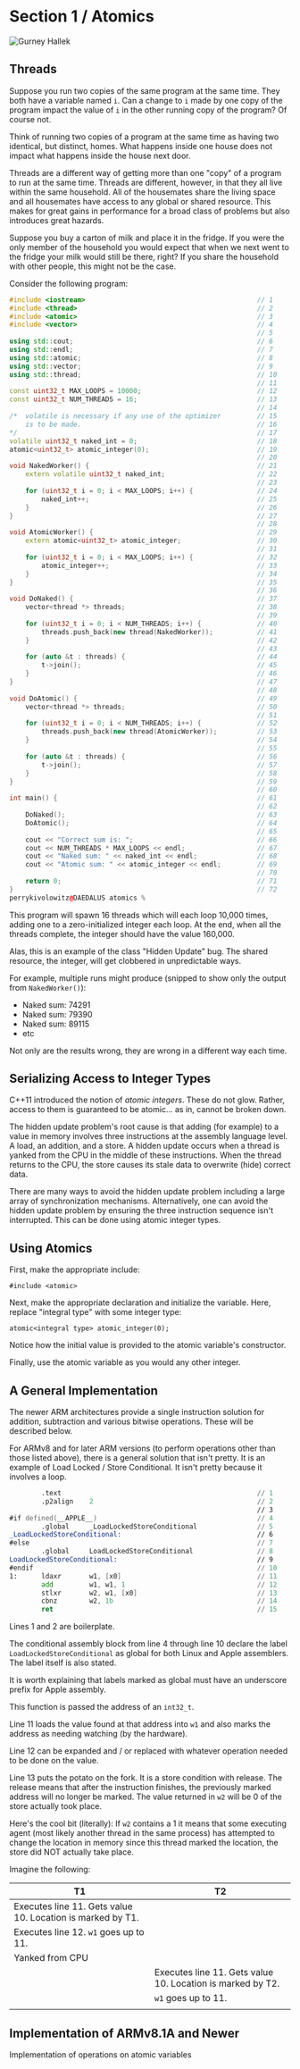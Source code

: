 # Section 1 / Atomics

![Gurney Hallek](./battle_pug.jpeg)

## Threads

Suppose you run two copies of the same program at the same time. They
both have a variable named `i`. Can a change to `i` made by one copy of
the program impact the value of `i` in the other running copy of the
program? Of course not.

Think of running two copies of a program at the same time as having
two identical, but distinct, homes. What happens inside one house does
not impact what happens inside the house next door.

Threads are a different way of getting more than one "copy" of a program
to run at the same time. Threads are different, however, in that they
all live within the same household. All of the housemates share the
living space and all housemates have access to any global or shared
resource. This makes for great gains in performance for a broad class
of problems but also introduces great hazards.

Suppose you buy a carton of milk and place it in the fridge. If you were
the only member of the household you would expect that when we next went
to the fridge your milk would still be there, right? If you share the
household with other people, this might not be the case.

Consider the following program:

```c++
#include <iostream>                                           // 1 
#include <thread>                                             // 2 
#include <atomic>                                             // 3 
#include <vector>                                             // 4 
                                                              // 5 
using std::cout;                                              // 6 
using std::endl;                                              // 7 
using std::atomic;                                            // 8 
using std::vector;                                            // 9 
using std::thread;                                            // 10 
                                                              // 11 
const uint32_t MAX_LOOPS = 10000;                             // 12 
const uint32_t NUM_THREADS = 16;                              // 13 
                                                              // 14 
/*  volatile is necessary if any use of the optimizer         // 15 
    is to be made.                                            // 16 
*/                                                            // 17 
volatile uint32_t naked_int = 0;                              // 18 
atomic<uint32_t> atomic_integer(0);                           // 19 
                                                              // 20 
void NakedWorker() {                                          // 21 
    extern volatile uint32_t naked_int;                       // 22 
                                                              // 23 
    for (uint32_t i = 0; i < MAX_LOOPS; i++) {                // 24 
        naked_int++;                                          // 25 
    }                                                         // 26 
}                                                             // 27 
                                                              // 28 
void AtomicWorker() {                                         // 29 
    extern atomic<uint32_t> atomic_integer;                   // 30 
                                                              // 31 
    for (uint32_t i = 0; i < MAX_LOOPS; i++) {                // 32 
        atomic_integer++;                                     // 33 
    }                                                         // 34 
}                                                             // 35 
                                                              // 36 
void DoNaked() {                                              // 37 
    vector<thread *> threads;                                 // 38 
                                                              // 39 
    for (uint32_t i = 0; i < NUM_THREADS; i++) {              // 40 
        threads.push_back(new thread(NakedWorker));           // 41 
    }                                                         // 42 
                                                              // 43 
    for (auto &t : threads) {                                 // 44 
        t->join();                                            // 45 
    }                                                         // 46 
}                                                             // 47 
                                                              // 48 
void DoAtomic() {                                             // 49 
    vector<thread *> threads;                                 // 50 
                                                              // 51 
    for (uint32_t i = 0; i < NUM_THREADS; i++) {              // 52 
        threads.push_back(new thread(AtomicWorker));          // 53 
    }                                                         // 54 
                                                              // 55 
    for (auto &t : threads) {                                 // 56 
        t->join();                                            // 57 
    }                                                         // 58 
}                                                             // 59 
                                                              // 60 
int main() {                                                  // 61 
                                                              // 62 
    DoNaked();                                                // 63 
    DoAtomic();                                               // 64 
                                                              // 65 
    cout << "Correct sum is: ";                               // 66 
    cout << NUM_THREADS * MAX_LOOPS << endl;                  // 67 
    cout << "Naked sum: " << naked_int << endl;               // 68 
    cout << "Atomic sum: " << atomic_integer << endl;         // 69 
                                                              // 70 
    return 0;                                                 // 71 
}                                                             // 72 
perrykivolowitz@DAEDALUS atomics %
```

This program will spawn 16 threads which will each loop 10,000 times,
adding one to a zero-initialized integer each loop. At the end, when all
the threads complete, the integer should have the value 160,000.

Alas, this is an example of the class "Hidden Update" bug. The shared
resource, the integer, will get clobbered in unpredictable ways.

For example, multiple runs might produce (snipped to show only the
output from `NakedWorker()`):

- Naked sum: 74291
- Naked sum: 79390
- Naked sum: 89115
- etc

Not only are the results wrong, they are wrong in a different way each
time.

## Serializing Access to Integer Types

C++11 introduced the notion of *atomic integers*. These do not glow.
Rather, access to them is guaranteed to be atomic... as in, cannot be
broken down.

The hidden update problem's root cause is that adding (for example) to a
value in memory involves three instructions at the assembly language
level. A load, an addition, and a store. A hidden update occurs when a
thread is yanked from the CPU in the middle of these instructions. When
the thread returns to the CPU, the store causes its stale data to
overwrite (hide) correct data.

There are many ways to avoid the hidden update problem including a large
array of synchronization mechanisms. Alternatively, one can avoid the
hidden update problem by ensuring the three instruction sequence isn't
interrupted. This can be done using atomic integer types.

## Using Atomics

First, make the appropriate include:

`#include <atomic>`

Next, make the appropriate declaration and initialize the variable.
Here, replace "integral type" with some integer type:

`atomic<integral type> atomic_integer(0);`

Notice how the initial value is provided to the atomic variable's
constructor.

Finally, use the atomic variable as you would any other integer.

## A General Implementation

The newer ARM architectures provide a single instruction solution for
addition, subtraction and various bitwise operations. These will be
described below.

For ARMv8 and for later ARM versions (to perform operations other than
those listed above), there is a general solution that isn't pretty. It
is an example of Load Locked / Store Conditional. It isn't pretty
because it involves a loop.

```asm
        .text                                                 // 1 
        .p2align    2                                         // 2 
                                                              // 3 
#if defined(__APPLE__)                                        // 4 
        .global     _LoadLockedStoreConditional               // 5 
_LoadLockedStoreConditional:                                  // 6 
#else                                                         // 7 
        .global     LoadLockedStoreConditional                // 8 
LoadLockedStoreConditional:                                   // 9 
#endif                                                        // 10 
1:      ldaxr       w1, [x0]                                  // 11 
        add         w1, w1, 1                                 // 12 
        stlxr       w2, w1, [x0]                              // 13 
        cbnz        w2, 1b                                    // 14 
        ret                                                   // 15 
```

Lines 1 and 2 are boilerplate.

The conditional assembly block from line 4 through line 10 declare the
label `LoadLockedStoreConditional` as global for both Linux and Apple
assemblers. The label itself is also stated.

It is worth explaining that labels marked as global must have an
underscore prefix for Apple assembly.

This function is passed the address of an `int32_t`.

Line 11 loads the value found at that address into `w1` and also marks
the address as needing watching (by the hardware).

Line 12 can be expanded and / or replaced with whatever operation needed
to be done on the value.

Line 13 puts the potato on the fork. It is a store condition with
release. The release means that after the instruction finishes, the
previously marked address will no longer be marked. The value returned
in `w2` will be 0 of the store actually took place.

Here's the cool bit (literally): If `w2` contains a 1 it means that
some executing agent (most likely another thread in the same process)
has attempted to change the location in memory since this thread marked
the location, the store did NOT actually take place.

Imagine the following:

| T1 | T2 |
| -- | -- |
| Executes line 11. Gets value 10. Location is marked by T1. | |
| Executes line 12. `w1` goes up to 11. | |
| Yanked from CPU | |
| | Executes line 11. Gets value 10. Location is marked by T2. |
| | `w1` goes up to 11. |
| | |

## Implementation of ARMv8.1A and Newer

Implementation of operations on atomic variables 